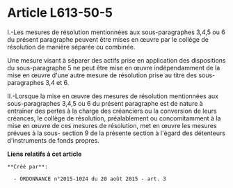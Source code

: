 # Article L613-50-5

I.-Les mesures de résolution mentionnées aux sous-paragraphes 3,4,5 ou 6 du présent paragraphe peuvent être mises en œuvre
par le collège de résolution de manière séparée ou combinée. 

Une mesure visant à séparer des actifs prise en application des dispositions du sous-paragraphe 5 ne peut être mise en œuvre
indépendamment de la mise en œuvre d'une autre mesure de résolution prise au titre des sous-paragraphes 3,4 et 6. 

II.-Lorsque la mise en œuvre des mesures de résolution mentionnées aux sous-paragraphes 3,4,5 ou 6 du présent paragraphe est
de nature à entraîner des pertes à la charge des créanciers ou la conversion de leurs créances, le collège de résolution,
préalablement ou concomitamment à la mise en œuvre de ces mesures de résolution, met en œuvre les mesures prévues à la sous-
section 9 de la présente section à l'égard des détenteurs d'instruments de fonds propres.

**Liens relatifs à cet article**

	**Créé par**:

	  - ORDONNANCE n°2015-1024 du 20 août 2015 - art. 3
